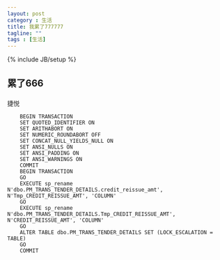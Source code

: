```yaml
---
layout: post
category : 生活
title: 我累了777777
tagline: ""
tags : [生活]
---
```

{% include JB/setup %}


## 累了666

### 


### 
捷悦
        
        
        
        BEGIN TRANSACTION
        SET QUOTED_IDENTIFIER ON
        SET ARITHABORT ON
        SET NUMERIC_ROUNDABORT OFF
        SET CONCAT_NULL_YIELDS_NULL ON
        SET ANSI_NULLS ON
        SET ANSI_PADDING ON
        SET ANSI_WARNINGS ON
        COMMIT
        BEGIN TRANSACTION
        GO
        EXECUTE sp_rename N'dbo.PM_TRANS_TENDER_DETAILS.credit_reissue_amt', N'Tmp_CREDIT_REISSUE_AMT', 'COLUMN' 
        GO
        EXECUTE sp_rename N'dbo.PM_TRANS_TENDER_DETAILS.Tmp_CREDIT_REISSUE_AMT', N'CREDIT_REISSUE_AMT', 'COLUMN' 
        GO
        ALTER TABLE dbo.PM_TRANS_TENDER_DETAILS SET (LOCK_ESCALATION = TABLE)
        GO
        COMMIT

